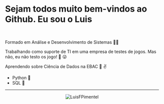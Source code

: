 # Sejam todos muito bem-vindos ao Github. Eu sou o Luis
<br>

  Formado em Análise e Desenvolvimento de Sistemas 🐱‍🏍<br>
  
  Trabalhando como suporte de TI em uma empresa de testes de jogos. Mas não, eu não testo os jogo! 👀 😜<br>
  
  Aprendendo sobre Ciência de Dados na EBAC 📖 ✌
 * Python 🐍
 * SQL 💾
---
<p align="center">
<img align="center" src="https://github-readme-stats.vercel.app/api?username=LuisFPimentel&show_icons=true&locale=en" alt="LuisFPimentel" />
</p>
